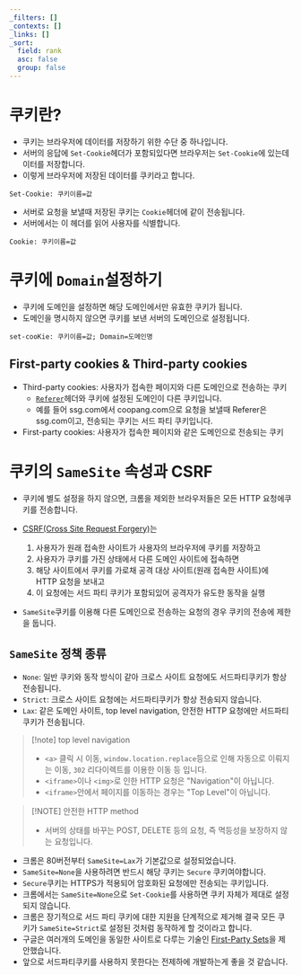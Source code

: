```yaml
---
_filters: []
_contexts: []
_links: []
_sort:
  field: rank
  asc: false
  group: false
---
```

# 쿠키란?
- 쿠키는 브라우저에 데이터를 저장하기 위한 수단 중 하나입니다.
- 서버의 응답에 `Set-Cookie`헤더가 포함되있다면 브라우저는 `Set-Cookie`에 있는데이터를 저장합니다.
- 이렇게 브라우저에 저장된 데이터를 쿠키라고 합니다.
```
Set-Cookie: 쿠키이름=값
```

- 서버로 요청을 보낼때 저장된 쿠키는 `Cookie`헤더에 같이 전송됩니다.
- 서버에서는 이 헤더를 읽어 사용자를 식별합니다.
```
Cookie: 쿠키이름=값
```
# 쿠키에 `Domain`설정하기
- 쿠키에 도메인을 설정하면 해당 도메인에서만 유효한 쿠키가 됩니다.
- 도메인을 명시하지 않으면 쿠키를 보낸 서버의 도메인으로 설정됩니다.
```
set-cooKie: 쿠키이름=값; Domain=도메인명
```
## First-party cookies & Third-party cookies
- Third-party cookies: 사용자가 접속한 페이지와 다른 도메인으로 전송하는 쿠키
	- [`Referer`](https://developer.mozilla.org/ko/docs/Web/HTTP/Headers/Referer)헤더와 쿠키에 설정된 도메인이 다른 쿠키입니다.
	- 예를 들어 ssg.com에서 coopang.com으로 요청을 보낼때 Referer은 ssg.com이고, 전송되는 쿠키는 서드 파티 쿠키입니다.
- First-party cookies: 사용자가 접속한 페이지와 같은 도메인으로 전송되는 쿠키
# 쿠키의 `SameSite` 속성과 CSRF

- 쿠키에 별도 설정을 하지 않으면, 크롬을 제외한 브라우저들은 모든 HTTP 요청에쿠키를 전송합니다.
- [CSRF(Cross Site Request Forgery)](https://ko.wikipedia.org/wiki/%EC%82%AC%EC%9D%B4%ED%8A%B8_%EA%B0%84_%EC%9A%94%EC%B2%AD_%EC%9C%84%EC%A1%B0)는 
	1. 사용자가 원래 접속한 사이트가 사용자의 브라우저에 쿠키를 저장하고 
	2. 사용자가 쿠키를 가진 상태에서 다른 도메인 사이트에 접속하면
	3. 해당 사이트에서 쿠키를 가로채 공격 대상 사이트(원래 접속한 사이트)에 HTTP 요청을 보내고
	4. 이 요청에는 서드 파티 쿠키가 포함되있어 공격자가 유도한 동작을 실행

- `SameSite`쿠키를 이용해 다른 도메인으로 전송하는 요청의 경우 쿠키의 전송에 제한을 둡니다.
## `SameSite` 정책 종류
- `None`: 일반 쿠키와 동작 방식이 같아 크로스 사이트 요청에도 서드파티쿠키가 항상 전송됩니다.
- `Strict`: 크로스 사이트 요청에는 서드파티쿠키가 항상 전송되지 않습니다.
- `Lax`: 같은 도메인 사이트, top level navigation, 안전한 HTTP 요청에만 서드파티쿠키가 전송됩니다.

> [!note] top level navigation
>- `<a>` 클릭 시 이동, `window.location.replace`등으로 인해 자동으로 이뤄지는 이동, `302` 리다이렉트를 이용한 이동 등 입니다. 
>- `<iframe>`이나 `<img>`로 인한 HTTP 요청은 "Navigation"이 아닙니다.
>- `<iframe>`안에서 페이지를 이동하는 경우는 "Top Level"이 아닙니다.

> [!NOTE] 안전한 HTTP method
> - 서버의 상태를 바꾸는 POST, DELETE 등의 요청, 즉 멱등성을 보장하지 않는 요청입니다.

- 크롬은 80버전부터 `SameSite=Lax`가 기본값으로 설정되었습니다.
- `SameSite=None`을 사용하려면 반드시 해당 쿠키는 `Secure` 쿠키여야합니다.
- `Secure`쿠키는 HTTPS가 적용되어 암호화된 요청에만 전송되는 쿠키입니다.
- 크롬에서는 `SameSite=None`으로 `Set-Cookie`를 사용하면 쿠키 자체가 제대로 설정되지 않습니다.
- 크롬은 장기적으로 서드 파티 쿠키에 대한 지원을 단계적으로 제거해 결국 모든 쿠키가 `SameSite=Strict`로 설정된 것처럼 동작하게 할 것이라고 합니다.
- 구글은 여러개의 도메인을 동일한 사이트로 다루는 기술인 [First-Party Sets](https://github.com/privacycg/first-party-sets)을 제안했습니다.
- 앞으로 서드파티쿠키를 사용하지 못한다는 전제하에 개발하는게 좋을 것 같습니다.